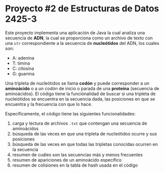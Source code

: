 # Proyecto \#2 de Estructuras de Datos 2425-3
Este proyecto implementa una aplicación de Java la cual analiza una secuencia de **ADN**, la cual se proporciona
como un archivo de texto con una `str` correspondiente a  la secuencia de **nucleótidos** del ADN, los cuales son:
- A: adenina
- T: timina
- C: citosina
- G: guanina

Una tripleta de nucleótidos se llama **codón** y puede corresponder a un **aminoácido** o a un codón de inicio
o parada de una **proteína** (secuencia de aminoácidos). El código tiene la funciónalidad de buscar si una tripleta
de nucleiótidos se encuentra en la secuencia dada, las posiciones en que se encuentra y la frecuencia con que lo hace.

Específicamente, el código tiene las siguientes funcionalidades:
1. carga y lectura de archivos `.txt` que contengan una secuencia de aminoácidos
2. búsqueda de las veces en que una tripleta de nucleótidos ocurre y sus posiciones
3. búsqueda de las veces en que todas las tripletas conocidas ocurren en la secuencia
4. resumen de cuáles son las secuencias más y menos frecuentes
5. resumen de apariciones de un aminoácido específico
6. resumen de colisiones en la tabla de hash usada en el código
